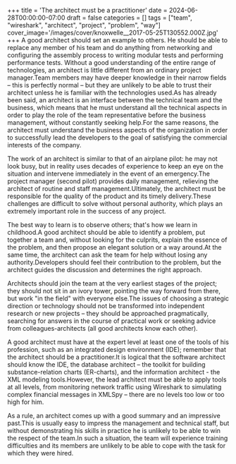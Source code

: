 +++
title = 'The architect must be a practitioner'
date = 2024-06-28T00:00:00-07:00
draft = false
categories = []
tags = ["team", "wireshark", "architect", "project", "problem", "way"]
cover_image='/images/cover/knoxwelle__2017-05-25T130552.000Z.jpg'
+++
A good architect should set an example to others. He should be able to replace any member of his team and do anything from networking and configuring the assembly process to writing modular tests and performing performance tests. Without a good understanding of the entire range of technologies, an architect is little different from an ordinary project manager.Team members may have deeper knowledge in their narrow fields – this is perfectly normal – but they are unlikely to be able to trust their architect unless he is familiar with the technologies used.As has already been said, an architect is an interface between the technical team and the business, which means that he must understand all the technical aspects in order to play the role of the team representative before the business management, without constantly seeking help.For the same reasons, the architect must understand the business aspects of the organization in order to successfully lead the developers to the goal of satisfying the commercial interests of the company.

The work of an architect is similar to that of an airplane pilot: he may not look busy, but in reality uses decades of experience to keep an eye on the situation and intervene immediately in the event of an emergency.The project manager (second pilot) provides daily management, relieving the architect of routine and staff management.Ultimately, the architect must be responsible for the quality of the product and its timely delivery.These challenges are difficult to solve without personal authority, which plays an extremely important role in the success of any project.

The best way to learn is to observe others; that's how we learn in childhood.A good architect should be able to identify a problem, put together a team and, without looking for the culprits, explain the essence of the problem, and then propose an elegant solution or a way around.At the same time, the architect can ask the team for help without losing any authority.Developers should feel their contribution to the problem, but the architect guides the discussion and determines the right approach.

Architects should join the team at the very earliest stages of the project; they should not sit in an ivory tower, pointing the way forward from there, but work "in the field" with everyone else.The issues of choosing a strategic direction or technology should not be transformed into independent research or new projects – they should be approached pragmatically, searching for answers in the course of practical work or seeking advice from colleagues-architects (all good architects know each other).

A good architect must have at the expert level at least one of the tools of his profession, such as an integrated design environment (IDE); remember that the architect should be a practitioner.It is logical that the software architect should know the IDE, the database architect – the toolkit for building substance-relation charts (ER-charts), and the information architect - the XML modeling tools.However, the lead architect must be able to apply tools at all levels, from monitoring network traffic using Wireshark to simulating complex financial messages in XMLSpy – there are no levels too low or too high for him.

As a rule, an architect comes up with a good summary and an impressive past.This is usually easy to impress the management and technical staff, but without demonstrating his skills in practice he is unlikely to be able to win the respect of the team.In such a situation, the team will experience training difficulties and its members are unlikely to be able to cope with the task for which they were hired.
